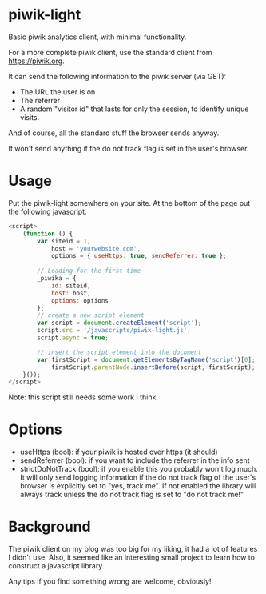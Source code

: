 piwik-light
===========

Basic piwik analytics client, with minimal functionality.

For a more complete piwik client, use the standard client from https://piwik.org.

It can send the following information to the piwik server (via GET):

- The URL the user is on
- The referrer
- A random "visitor id" that lasts for only the session, to identify unique
  visits.

And of course, all the standard stuff the browser sends anyway.

It won't send anything if the do not track flag is set in the user's browser.

Usage
=====

Put the piwik-light somewhere on your site. At the bottom of the page put
the following javascript.

```javascript
<script>
    (function () {
        var siteid = 1,
            host = 'yourwebsite.com',
            options = { useHttps: true, sendReferrer: true };
        
        // Loading for the first time
        _piwika = {
            id: siteid,
            host: host,
            options: options 
        };
        // create a new script element
        var script = document.createElement('script');
        script.src = '/javascripts/piwik-light.js';
        script.async = true;

        // insert the script element into the document
        var firstScript = document.getElementsByTagName('script')[0];
            firstScript.parentNode.insertBefore(script, firstScript);
    }());
</script>
```

Note: this script still needs some work I think.

Options
=======

- useHttps (bool): if your piwik is hosted over https (it should)
- sendReferrer (bool): if you want to include the referrer in the info sent
- strictDoNotTrack (bool): if you enable this you probably won't log much. It
  will only send logging information if the do not track flag of the user's
  browser is explicitly set to "yes, track me". If not enabled the library 
  will always track unless the do not track flag is set to "do not track me!"

Background
==========

The piwik client on my blog was too big for my liking, it had a lot of features
I didn't use. Also, it seemed like an interesting small project to learn how to
construct a javascript library.

Any tips if you find something wrong are welcome, obviously!
